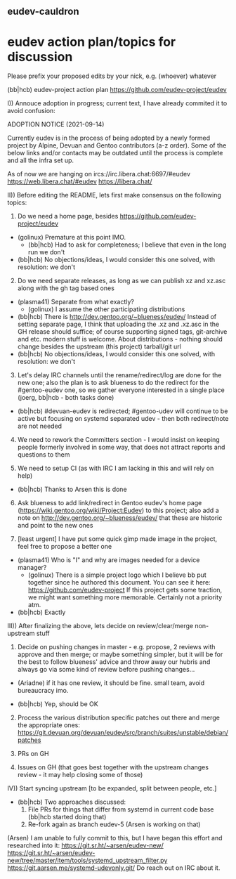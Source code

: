 ## eudev-cauldron

# eudev action plan/topics for discussion

Please prefix your proposed edits by your nick, e.g. (whoever) whatever

(bb|hcb) eudev-project action plan https://github.com/eudev-project/eudev

I)) Annouce adoption in progress; current text, I have already commited it to avoid confusion:

ADOPTION NOTICE (2021-09-14)

Currently eudev is in the process of being adopted by a newly formed project by Alpine, Devuan and Gentoo contributors (a-z order). Some of the below links and/or contacts may be outdated until the process is complete and all the infra set up.

As of now we are hanging on ircs://irc.libera.chat:6697/#eudev  https://web.libera.chat/#eudev    https://libera.chat/

II)) Before editing the README, lets first make consensus on the following topics:

1) Do we need a home page, besides https://github.com/eudev-project/eudev

  - (golinux) Premature at this point IMO.
    - (bb|hcb) Had to ask for completeness; I believe that even in the long run we don't
  - (bb|hcb) No objections/ideas, I would consider this one solved, with resolution: we don't

2) Do we need separate releases, as long as we can publish xz and xz.asc along with the gh tag based ones

  - (plasma41) Separate from what exactly?
     - (golinux) I assume the other participating distributions
  - (bb|hcb) There is http://dev.gentoo.org/~blueness/eudev/ Instead of setting separate page, I think that uploading the .xz and .xz.asc in the GH release should suffice; of course supporting signed tags, git-archive and etc. modern stuff is welcome. About distributions - nothing should change besides the upstream (this project) tarball/git url
  - (bb|hcb) No objections/ideas, I would consider this one solved, with resolution: we don't

3) Let's delay IRC channels until the rename/redirect/log are done for the new one; also the plan is to ask blueness to do the redirect for the #gentoo-eudev one, so we gather everyone interested in a single place (joerg, bb|hcb - both tasks done)

  - (bb|hcb) #devuan-eudev is redirected; #gentoo-udev will continue to be active but focusing on systemd separated udev - then both redirect/note are not needed

4) We need to rework the Committers section - I would insist on keeping people formerly involved in some way, that does not attract reports and questions to them

5) We need to setup CI (as with IRC I am lacking in this and will rely on help)

  - (bb|hcb) Thanks to Arsen this is done

6) Ask blueness to add link/redirect in Gentoo eudev's home page (https://wiki.gentoo.org/wiki/Project:Eudev) to this project; also add a note on http://dev.gentoo.org/~blueness/eudev/ that these are historic and point to the new ones

7) [least urgent] I have put some quick gimp made image in the project, feel free to propose a better one

  - (plasma41) Who is "I" and why are images needed for a device manager?
     - (golinux) There is a simple project logo which I believe bb put together since he authored this document.  You can see it here: https://github.com/eudev-project  If this project gets some traction, we might want something more memorable.  Certainly not a priority atm.
  - (bb|hcb) Exactly

III)) After finalizing the above, lets decide on review/clear/merge non-upstream stuff

1) Decide on pushing changes in master - e.g. propose, 2 reviews with approve and then merge; or maybe something simpler, but it will be for the best to follow blueness' advice and throw away our hubris and always go via some kind of review before pushing changes...

  - (Ariadne) if it has one review, it should be fine.  small team, avoid bureaucracy imo.

  - (bb|hcb) Yep, should be OK

2) Process the various distribution specific patches out there and merge the appropriate ones:
https://git.devuan.org/devuan/eudev/src/branch/suites/unstable/debian/patches

3) PRs on GH

4) Issues on GH (that goes best together with the upstream changes review - it may help closing some of those)

IV)) Start syncing upstream [to be expanded, split between people, etc.]

  - (bb|hcb) Two approaches discussed:
    1. File PRs for things that differ from systemd in current code base (bb|hcb started doing that)
    2. Re-fork again as branch eudev-5 (Arsen is working on that)

(Arsen) I am unable to fully commit to this, but I have began this effort and researched into it:
https://git.sr.ht/~arsen/eudev-new/
https://git.sr.ht/~arsen/eudev-new/tree/master/item/tools/systemd_upstream_filter.py
https://git.aarsen.me/systemd-udevonly.git/
Do reach out on IRC about it.


